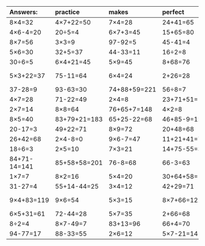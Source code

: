 | Answers: | practice | makes | perfect | ! |
| :--- | :--- | :--- | :--- | :--- |
| 8×4=32 | 4×7+22=50 | 7×4=28 | 24+41=65 | 2×8=16 | 
| 4×6-4=20 | 20÷5=4 | 6×7+3=45 | 15+65=80 | 39+39=78 | 
| 8×7=56 | 3×3=9 | 97-92=5 | 45-41=4 | 94-40=54 | 
| 5×6=30 | 32+5=37 | 44-33=11 | 16÷2=8 | 8×3=24 | 
| 30÷6=5 | 6×4+21=45 | 5×9=45 | 8+68=76 | 2×2+55=59 | 
| 5×3+22=37 | 75-11=64 | 6×4=24 | 2+26=28 | 18+71-57=32 | 
| 37-28=9 | 93-63=30 | 74+88+59=221 | 56÷8=7 | 2×7+7=21 | 
| 4×7=28 | 71-22=49 | 2×4=8 | 23+71+51=145 | 5×5=25 | 
| 2×7=14 | 8×8=64 | 76+65+7=148 | 4×2=8 | 7+4-1=10 | 
| 8×5=40 | 83+79+21=183 | 65+25-22=68 | 46+85-9=122 | 18-11=7 | 
| 20-17=3 | 49+22=71 | 8×9=72 | 20+48=68 | 3×9=27 | 
| 26+42=68 | 2×4-8=0 | 9×6-7=47 | 11+21+41=73 | 6×7+86=128 | 
| 18÷6=3 | 2×5=10 | 7×3=21 | 14+75-55=34 | 6×1=6 | 
| 84+71-14=141 | 85+58+58=201 | 76-8=68 | 66-3=63 | 72+50-84=38 | 
| 1×7=7 | 8×2=16 | 5×4=20 | 30+64+58=152 | 6×7=42 | 
| 31-27=4 | 55+14-44=25 | 3×4=12 | 42+29=71 | 37+28=65 | 
| 9×4+83=119 | 9×6=54 | 5×3=15 | 8×7+66=122 | 36+32-11=57 | 
| 6×5+31=61 | 72-44=28 | 5×7=35 | 2+66=68 | 48+48=96 | 
| 8÷2=4 | 8×7-49=7 | 83+13=96 | 66+4=70 | 4×5=20 | 
| 94-77=17 | 88-33=55 | 2×6=12 | 5×7-21=14 | 6×6=36 | 
